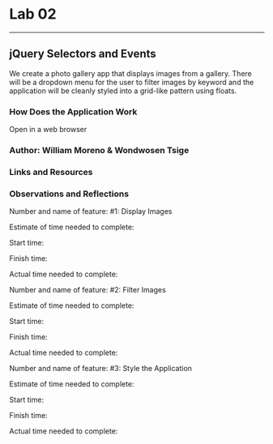 # Lab 02

---

## jQuery Selectors and Events

We create a photo gallery app that displays images from a gallery. There will be a dropdown menu for the user to filter images by keyword and the application will be cleanly styled into a grid-like pattern using floats.

### How Does the Application Work

Open in a web browser

### Author: William Moreno & Wondwosen Tsige

### Links and Resources

### Observations and Reflections

Number and name of feature: #1: Display Images

Estimate of time needed to complete:

Start time:

Finish time:

Actual time needed to complete:

Number and name of feature: #2: Filter Images

Estimate of time needed to complete:

Start time:

Finish time:

Actual time needed to complete:

Number and name of feature: #3: Style the Application

Estimate of time needed to complete:

Start time:

Finish time:

Actual time needed to complete:
